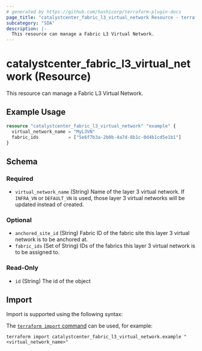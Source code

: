 ```yaml
---
# generated by https://github.com/hashicorp/terraform-plugin-docs
page_title: "catalystcenter_fabric_l3_virtual_network Resource - terraform-provider-catalystcenter"
subcategory: "SDA"
description: |-
  This resource can manage a Fabric L3 Virtual Network.
---
```


# catalystcenter_fabric_l3_virtual_network (Resource)

This resource can manage a Fabric L3 Virtual Network.

## Example Usage

```terraform
resource "catalystcenter_fabric_l3_virtual_network" "example" {
  virtual_network_name = "MyL3VN"
  fabric_ids           = ["5e6f7b3a-2b0b-4a7d-8b1c-0d4b1cd5e1b1"]
}
```

<!-- schema generated by tfplugindocs -->
## Schema

### Required

- `virtual_network_name` (String) Name of the layer 3 virtual network. If `INFRA_VN` or `DEFAULT_VN` is used, those layer 3 virtual networks will be updated instead of created.

### Optional

- `anchored_site_id` (String) Fabric ID of the fabric site this layer 3 virtual network is to be anchored at.
- `fabric_ids` (Set of String) IDs of the fabrics this layer 3 virtual network is to be assigned to.

### Read-Only

- `id` (String) The id of the object

## Import

Import is supported using the following syntax:

The [`terraform import` command](https://developer.hashicorp.com/terraform/cli/commands/import) can be used, for example:

```shell
terraform import catalystcenter_fabric_l3_virtual_network.example "<virtual_network_name>"
```

